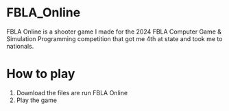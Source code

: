 # FBLA_Online
FBLA Online is a shooter game I made for the 2024 FBLA Computer Game &amp; Simulation Programming competition that got me 4th at state and took me to nationals. 

# How to play
1. Download the files are run FBLA Online
2. Play the game

